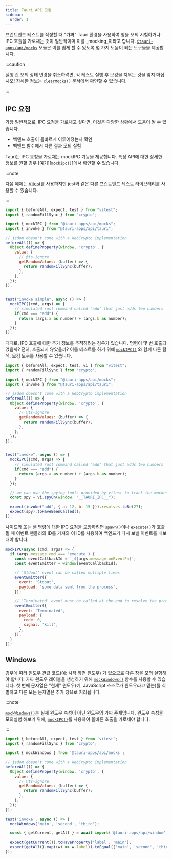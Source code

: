 ```yaml
---
title: Tauri API 모킹
sidebar:
  order: 1
---
```


프런트엔드 테스트를 작성할 때 "가짜" Tauri 환경을 사용하여 창을 모의 시험하거나 IPC 호출을 가로채는 것이 일반적이며 이를 _mocking_이라고 합니다. [`@tauri-apps/api/mocks`][] 모듈은 이를 쉽게 할 수 있도록 몇 가지 도움이 되는 도구들을 제공합니다.

:::caution

실행 간 모의 상태 변경을 취소하려면, 각 테스트 실행 후 모킹을 지우는 것을 잊지 마십시오! 자세한 정보는 [`clearMocks()`][] 문서에서 확인할 수 있습니다.

:::

## IPC 요청

가장 일반적으로, IPC 요청을 가로채고 싶다면, 이것은 다양한 상황에서 도움이 될 수 있습니다.

- 백엔드 호출이 올바르게 이루어졌는지 확인
- 백엔드 함수에서 다른 결과 모의 실험

Tauri는 IPC 요청을 가로채는 mockIPC 기능을 제공합니다. 특정 API에 대한 상세한 정보를 원할 경우 [여기][<code>mockipc()</code>]에서 확인할 수 있습니다.

:::note

다음 예제는 [Vitest][]를 사용하지만 jest와 같은 다른 프런트엔드 테스트 라이브러리를 사용할 수 있습니다.

:::

```js
import { beforeAll, expect, test } from "vitest";
import { randomFillSync } from "crypto";

import { mockIPC } from "@tauri-apps/api/mocks";
import { invoke } from "@tauri-apps/api/tauri";

// jsdom doesn't come with a WebCrypto implementation
beforeAll(() => {
  Object.defineProperty(window, 'crypto', {
    value: {
      // @ts-ignore      
      getRandomValues: (buffer) => {
        return randomFillSync(buffer);
      },
    },
  });
});


test("invoke simple", async () => {
  mockIPC((cmd, args) => {
    // simulated rust command called "add" that just adds two numbers
    if(cmd === "add") {
      return (args.a as number) + (args.b as number);
    }
  });
});
```

때때로, IPC 호출에 대한 추가 정보를 추적하려는 경우가 있습니다. 명령이 몇 번 호출되었을까? 전혀, 호출되지 않았을까? 이를 테스트를 하기 위해 [`mockIPC()`][] 와 함께 다른 탐색, 모킹 도구를 사용할 수 있습니다.

```js
import { beforeAll, expect, test, vi } from "vitest";
import { randomFillSync } from "crypto";

import { mockIPC } from "@tauri-apps/api/mocks";
import { invoke } from "@tauri-apps/api/tauri";

// jsdom doesn't come with a WebCrypto implementation
beforeAll(() => {
  Object.defineProperty(window, 'crypto', {
    value: {
      // @ts-ignore      
      getRandomValues: (buffer) => {
        return randomFillSync(buffer);
      },
    },
  });
});


test("invoke", async () => {
  mockIPC((cmd, args) => {
    // simulated rust command called "add" that just adds two numbers
    if(cmd === "add") {
      return (args.a as number) + (args.b as number);
    }
  });

  // we can use the spying tools provided by vitest to track the mocked function
  const spy = vi.spyOn(window, "__TAURI_IPC__");

  expect(invoke("add", { a: 12, b: 15 })).resolves.toBe(27);
  expect(spy).toHaveBeenCalled();
});
```

사이드카 또는 셸 명령에 대한 IPC 요청을 모방하려면 `spawn()`이나 `execute()`가 호출될 때 이벤트 핸들러의 ID를 가져와 이 ID를 사용하여 백엔드가 다시 보낼 이벤트를 내보내야 합니다:

```js
mockIPC(async (cmd, args) => {
  if (args.message.cmd === 'execute') {
    const eventCallbackId = `_${args.message.onEventFn}`;
    const eventEmitter = window[eventCallbackId];

    // 'Stdout' event can be called multiple times
    eventEmitter({
      event: 'Stdout',
      payload: 'some data sent from the process',
    });

    // 'Terminated' event must be called at the end to resolve the promise
    eventEmitter({
      event: 'Terminated',
      payload: {
        code: 0,
        signal: 'kill',
      },
    });
  }
});
```

## Windows

경우에 따라 윈도우 관련 코드(예: 시작 화면 윈도우) 가 있으므로 다른 창을 모의 실험해야 합니다. 가짜 윈도우 레이블을 생성하기 위해 [`mockWindows()`][] 함수를 사용할 수 있습니다. 첫 번째 문자열은 "현재" 윈도우(예, JavaScript 스스로가 윈도우라고 믿는)를 식별하고 다른 모든 문자열은 추가 창으로 처리됩니다.

:::note

[`mockWindows()`][]는 실제 윈도우 속성이 아닌 윈도우의 가짜 존재입니다. 윈도우 속성을 모의실험 해보기 위해, [`mockIPC()`][]를 사용하여 올바른 호출을 가로채야 합니다.

:::

```js
import { beforeAll, expect, test } from 'vitest';
import { randomFillSync } from 'crypto';

import { mockWindows } from '@tauri-apps/api/mocks';

// jsdom doesn't come with a WebCrypto implementation
beforeAll(() => {
  Object.defineProperty(window, 'crypto', {
    value: {
      // @ts-ignore      
      getRandomValues: (buffer) => {
        return randomFillSync(buffer);
      },
    },
  });
});

test('invoke', async () => {
  mockWindows('main', 'second', 'third');

  const { getCurrent, getAll } = await import('@tauri-apps/api/window');

  expect(getCurrent()).toHaveProperty('label', 'main');
  expect(getAll().map((w) => w.label)).toEqual(['main', 'second', 'third']);
});
```
<!-- TODO: Updates links to v2 -->
[`@tauri-apps/api/mocks`]: https://tauri.app/v1/api/js/mocks/
[`mockipc()`]: https://tauri.app/v1/api/js/mocks#mockipc
[`mockwindows()`]: https://tauri.app/v1/api/js/mocks#mockwindows
[`clearmocks()`]: https://tauri.app/v1/api/js/mocks#clearmocks

[vitest]: https://vitest.dev

